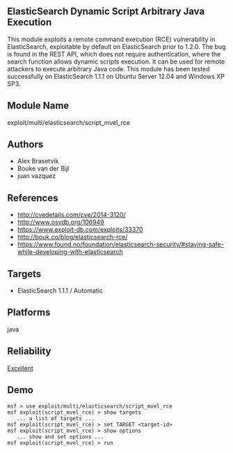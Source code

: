 ## ElasticSearch Dynamic Script Arbitrary Java Execution

This module exploits a remote command execution (RCE) 
vulnerability in ElasticSearch, exploitable by default on 
ElasticSearch prior to 1.2.0. The bug is found in the REST 
API, which does not require authentication, where the search 
function allows dynamic scripts execution. It can be used 
for remote attackers to execute arbitrary Java code. This 
module has been tested successfully on ElasticSearch 1.1.1 
on Ubuntu Server 12.04 and Windows XP SP3.


## Module Name
exploit/multi/elasticsearch/script_mvel_rce

## Authors
* Alex Brasetvik
* Bouke van der Bijl
* juan vazquez


## References
* http://cvedetails.com/cve/2014-3120/
* http://www.osvdb.org/106949
* https://www.exploit-db.com/exploits/33370
* http://bouk.co/blog/elasticsearch-rce/
* https://www.found.no/foundation/elasticsearch-security/#staying-safe-while-developing-with-elasticsearch



## Targets
* ElasticSearch 1.1.1 / Automatic


## Platforms
java

## Reliability
[Excellent](https://github.com/rapid7/metasploit-framework/wiki/Exploit-Ranking)

## Demo

```
msf > use exploit/multi/elasticsearch/script_mvel_rce
msf exploit(script_mvel_rce) > show targets
   ... a list of targets ...
msf exploit(script_mvel_rce) > set TARGET <target-id>
msf exploit(script_mvel_rce) > show options
   ... show and set options ...
msf exploit(script_mvel_rce) > run
```
    
    